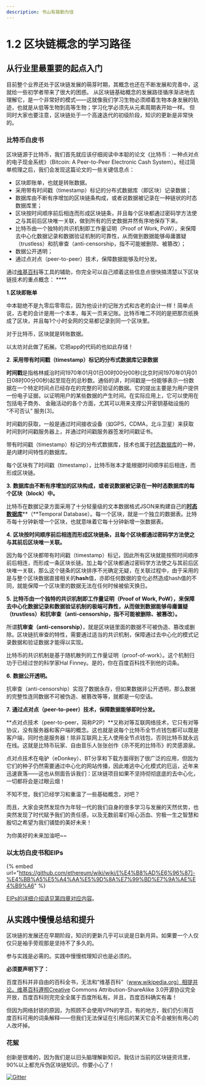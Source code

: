 ```yaml
---
description: 书山有路勤为径
---
```


# 1.2 区块链概念的学习路径

## 从行业里最重要的起点入门

目前整个业界还处于区块链发展的萌芽时期，其概念也还在不断发展和完善中，这就给一些初学者带来了很大的困惑。 从区块链基础概念的发展路径循序渐进地去理解它，是一个非常好的模式——这就像我们学习生物必须顺着生物本身发展的轨迹，也就是从低等生物到高等生物；学习化学必须先从元素周期表开始一样。 但同时大家也要注意，区块链处于一个高速迭代的初级阶段，知识的更新是非常快的。

### 比特币白皮书

区块链源于比特币，我们首先就应该仔细阅读中本聪的论文《比特币：一种点对点的电子现金系统》（Bitcoin: A Peer-to-Peer Electronic Cash System）。经过简单梳理之后，我们会发现这篇论文的一些关键信息点：

* 区块即账单，也就是转账数据。
* 采用带有时间戳（timestamp）标记的分布式数据库（即区块）记录数据；
* 数据库由不断有序增加的区块链条构成，或者说数据被记录在一种链状的时态数据库里；
* 区块按时间顺序前后相连而形成区块链条，并且每个区块都通过密码学方法使之与其前后区块唯一关联，做到所有的历史数据井然有序地保存下来。
* 比特币由一个独特的共识机制即工作量证明（Proof of Work, PoW），来保障去中心化数据记录和数据验证机制的可靠性，从而做到数据能够毋庸置疑（trustless）和抗审查（anti-censorship，指不可能被删除、被篡改）；
* 数据公开透明；
* 通过点对点（peer-to-peer）技术，保障数据能够及时分发。

通过[维基百科](https://zh.wikipedia.org/wiki/Wikipedia:%E9%A6%96%E9%A1%B5)等工具的辅助，你完全可以自己顺着这些信息点很快搞清楚以下区块链技术的重点概念： \*\*\*\*

**1.区块即账单**

中本聪绝不是九零后零零后，因为他设计的记账方式和古老的会计一样！简单点说，古老的会计是用一个本本，每天一页来记账。比特币唯二不同的是把那页纸换成了区块，并且每1个小时全网的交易都记录到同一个区块里。

对于比特币，区块就是转账数据。

以太坊对此做了拓展。它把app的代码的也如此存储！

**2**. **采用带有时间戳（timestamp）标记的分布式数据库记录数据**

**时间戳**是指格林威治时间1970年01月01日00时00分00秒(北京时间1970年01月01日08时00分00秒)起至现在的总秒数。通俗的讲，时间戳是一份能够表示一份数据在一个特定时间点已经存在的完整的可验证的数据。它的提出主要是为用户提供一份电子证据，以证明用户的某些数据的产生时间。在实际应用上，它可以使用在包括电子商务、 金融活动的各个方面，尤其可以用来支撑公开密钥基础设施的 “不可否认” 服务\[3]。

时间戳的获取，一般是通过时间接收设备（如GPS，CDMA，北斗卫星）来获取时间到时间戳服务器上，并通过时间戳服务器签发时间戳证书。

带有时间戳（timestamp）标记的分布式数据库，技术也属于[时态数据库](https://baike.baidu.com/item/%E6%97%B6%E6%80%81%E6%95%B0%E6%8D%AE%E5%BA%93)的一种，是内建时间特性的数据库。

每个区块有了时间戳（timestamp），比特币账本才能根据时间顺序前后相连，而形成区块链。

**3.** **数据库由不断有序增加的区块构成，或者说数据被记录在一种时态数据库的每个区块（block）中。**

比特币在数据记录方面采用了十分轻量级的文本数据格式JSON来构建自己的[**时态数据库**](https://baike.baidu.com/item/%E6%97%B6%E6%80%81%E6%95%B0%E6%8D%AE%E5%BA%93)\*\*（\*\*Temporal Database）。每一个区块，就是一个独立的数据表。比特币每十分钟新增一个区块，也就意味着它每十分钟新增一张数据表。

**4.** **区块按时间顺序前后相连而形成区块链条，且每个区块都通过密码学方法使之与其前后区块唯一关联。**

因为每个区块都带有时间戳（timestamp）标记，因此所有区块就能按照时间顺序前后相连，而形成一条区块长链。加上每个区块都通过密码学方法使之与其前后区块唯一关联，那么这个链条的区块排序不光确定无疑，在关联过程中，由于采用的是与整个区块数据直接相关的**hash**值，亦即任何数据的变化必然造成hash值的不同，就能保障一个区块里的数据无法在任何时候被偷天换日。

**5.** **比特币由一个独特的共识机制即工作量证明（Proof of Work, PoW），来保障去中心化数据记录和数据验证机制的极端可靠性，从而做到数据能够毋庸置疑（trustless）和抗审查（anti-censorship，指不可能被删除、被篡改）。**

所谓**抗审查（anti-censorship）**，就是区块链里面的数据不可被伪造、篡改或删除。区块链抗审查的特性，需要通过适当的共识机制，保障通过去中心化的模式记录数据和验证数据才能得以实现。

比特币的共识机制是基于随机散列的工作量证明（proof-of-work）。这个机制归功于已经过世的科学家Hal Finney。是的，你在百度百科找不到他的词条。

**6.** **数据公开透明。**

抗审查（anti-censorship）实现了数据永存，但如果数据非公开透明，那么数据的完整性连同数据不可被伪造、被篡改等等，就都是一句空话。

**7.** **通过点对点（peer-to-peer）技术，保障数据能够即时分发。**

\*\*点对点技术（peer-to-peer，简称P2P）\*\*又称对等互联网络技术，它只有对等协议，没有服务器和客户端的概念。这也就是说每个比特币全节点钱包都可以既是客户端，同时也是服务器！除非互联网上无人使用全节点钱包，否则比特币就永远在线。这就是比特币玩家、自由音乐人张张创作《杀不死的比特币》的灵感源泉。

点对点技术在电驴（eDonkey）、BT分享和下载方面得到了很广泛的应用，但因为它们的种子仍然需要通过中心化的网站传播，因此难逃中心化模式的厄运，近年来迅速衰落——这也从侧面告诉我们：区块链项目如果不坚持彻彻底底的去中心化，一切都将会是过眼云烟！

不知不觉，我们已经学习和重温了一些基础概念，对吧？

而且，大家会突然发现作为年轻一代的我们自身的很多学习与发展的天然优势，也突然发现了时代赋予我们的责任感，以及无数前辈们呕心沥血、穷极一生之智慧和殷切之希望为我们铺垫的美好未来！

为你美好的未来加油吧\~\~

### 以太坊白皮书和EIPs

{% embed url="https://github.com/ethereum/wiki/wiki/[%E4%B8%AD%E6%96%87]-%E4%BB%A5%E5%A4%AA%E5%9D%8A%E7%99%BD%E7%9A%AE%E4%B9%A6" %}

[EIPs的详细介绍请见第四章对应内容](区块链概念的学习路径.md#yi-tai-fang-bai-pi-shu-he-eips)。



## 从实践中慢慢总结和提升

区块链的发展还在早期阶段，知识的更新几乎可以说是日新月异。如果要一个人仅仅只是袖手旁观那是坚持不了多久的。

参与实践是必需的。实践中慢慢梳理知识也是必须的。



**必须要声明下了：**

百度百科并非自由的百科全书，无法和“维基百科”（www.wikipedia.org）相提并论。维基百科遵照Creative Commons Attribution-ShareAlike 3.0开源协议完全开放，百度百科则完完全全属于百度所私有。并且，百度百科确实有毒！

但因为网络封锁的原因，为照顾不会使用VPN的学员，有的地方，我们仍引用百度百科可用的词条解释——但我们无法保证在引用后的某天它会不会被别有用心的人改坏掉。

### **花絮**

创新是很难的，因为我们是以旧头脑理解新知识。我估计当前的区块链资讯里，90%以上都充斥伪区块链知识。你要小心了！

[![Gitter](https://badges.gitter.im/naturaldao/%E5%8C%BA%E5%9D%97%E9%93%BE%E6%A6%82%E8%AE%BA.svg)](https://gitter.im/naturaldao/%E5%8C%BA%E5%9D%97%E9%93%BE%E6%A6%82%E8%AE%BA)
